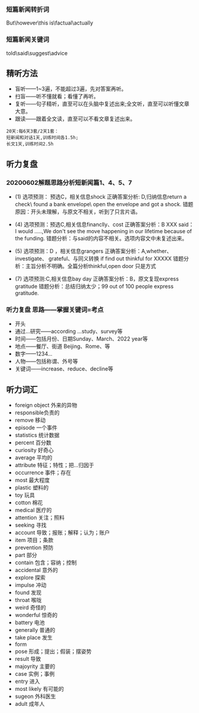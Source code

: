### 短篇新闻转折词
But\however\this is\factual\actually

### 短篇新闻关键词
told\said\suggest\advice


## 精听方法
- 盲听——1~3遍，不能超过3遍，先对答案再听。
- 扫盲——听不懂就看；看懂了再听。
- 复听——句子精听，直至可以在头脑中复述出来;全文听，直至可以听懂文章大意。
- 跟读——跟着全文读，直至可以不看文章复述出来。
```
20天:每6天3套/2天1套：
短新闻和对话1天,训练时间各1.5h;
长文1天,训练时间2.5h
```

## 听力复盘
### 20200602解题思路分析短新闻篇1、4、5、7
- (1)
选项预测：      预选C，相关信息shock
正确答案分析: D,归纳信息return a check\ found a bank envelope\ open the envelope and got a shock.  错题原因：开头未理解，与原文不相关，听到了只言片语。
- (4)
选项预测：预选C,相关信息financlly、cost
正确答案分析：B XXX said：I would .....,We don't see the move happening in our lifetime because of the funding.
错题分析：与said的内容不相关。选项内容文中未复述出来。

- (5)
选项预测：D ，相关信息grangers
正确答案分析：A,whether、 investigate、 grateful、与同义转换 if find out thinkful for XXXXX
错题分析：主旨分析不明确。全篇分析thinkful,open door 只是方式

- (7)
选项预测:C,相关信息bay day 
正确答案分析：B，原文复现express gratitude
错题分析：总结归纳太少；99 out of 100 people express gratitude.

### 听力复盘  思路——掌握关键词=考点
- 开头
- 通过...研究——according ...study、survey等
- 时间——包括月份、日期Sunday、March、2022 year等
- 地点——餐厅、街道 Beijing、Rome、等
- 数字——1234...
- 人物——包括称谓、外号等
- 关键词——increase、reduce、decline等


## 听力词汇
- foreign object 外来的异物 
- responsible负责的
- remove 移动
- episode 一个事件
- statistics 统计数据
- percent 百分数
- curiosity 好奇心
- average 平均的
- attribute 特征；特性；把...归因于
- occurrence 事件；存在
- most 最大程度
- plastic 塑料的
- toy 玩具
- cotton 棉花
- medical 医疗的
- attention 关注；照料
- seeking 寻找
- account 导致；报账；解释；认为；账户
- item 项目；条款
- prevention 预防
- part 部分
- contain 包含；容纳；控制
- accidental 意外的
- explore 探索
- impulse 冲动
- found 发现
- throat  喉咙
- weird 奇怪的
- wonderful 惊奇的
- battery 电池
- generally 普通的
- take place 发生
- form 
- pose 形成；提出；假装；摆姿势 
- result 导致
- majoyrity 主要的
- case 实例；事例
- entry 进入
- most likely 有可能的
- sugeon 外科医生
- adult 成年人